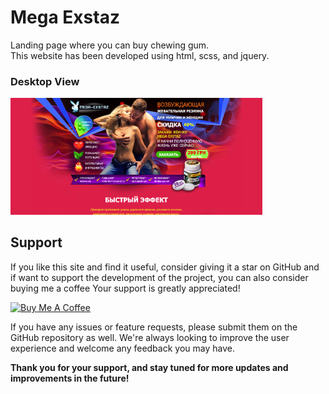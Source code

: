 # Mega Exstaz
Landing page where you can buy chewing gum. </br>
This website has been developed using  html, scss, and jquery.
### Desktop View
<img src="app/images/screen_1.png" width="80%">

## Support
If you like this site and find it useful, consider giving it a star on GitHub and if want to support the development of the project, you can also consider buying me a coffee Your support is greatly appreciated!

<a href="https://ko-fi.com/0v3nb1rd" target="_blank"><img src="https://storage.ko-fi.com/cdn/brandasset/kofi_button_blue.png?_gl=1*2ohbyw*_ga*MTYxODk5ODg5OS4xNjc5Njk2NDUx*_ga_M13FZ7VQ2C*MTY4MDYwNDg3Ni4zLjEuMTY4MDYwNTAzMS4yMS4wLjA." alt="Buy Me A Coffee" style="width: 280px !important"></a>

If you have any issues or feature requests, please submit them on the GitHub repository as well. We're always looking to improve the user experience and welcome any feedback you may have.


**Thank you for your support, and stay tuned for more updates and improvements in the future!**
